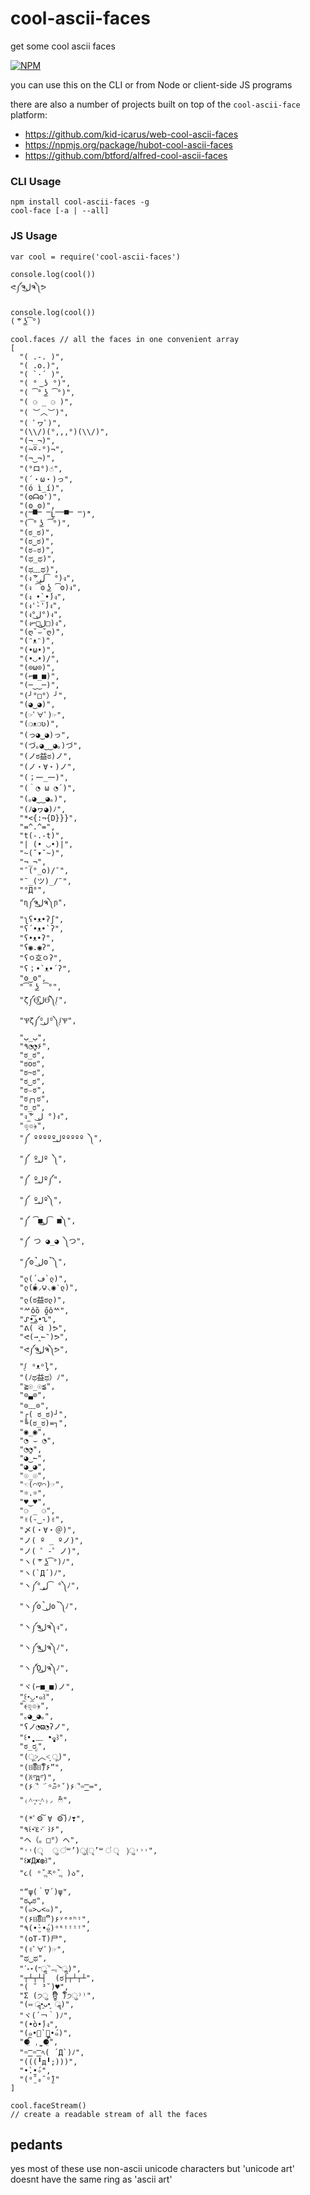 # cool-ascii-faces

get some cool ascii faces

[![NPM](https://nodei.co/npm/cool-ascii-faces.png)](https://nodei.co/npm/cool-ascii-faces/)

you can use this on the CLI or from Node or client-side JS programs

there are also a number of projects built on top of the `cool-ascii-face` platform:

- https://github.com/kid-icarus/web-cool-ascii-faces
- https://npmjs.org/package/hubot-cool-ascii-faces
- https://github.com/btford/alfred-cool-ascii-faces

### CLI Usage

```
npm install cool-ascii-faces -g
cool-face [-a | --all]
```

### JS Usage

```
var cool = require('cool-ascii-faces')

console.log(cool())
ᕙ༼ຈل͜ຈ༽ᕗ

console.log(cool())
( ͝° ͜ʖ͡°)

cool.faces // all the faces in one convenient array
[
  "( .-. )",
  "( .o.)",
  "( `·´ )",
  "( ° ͜ ʖ °)",
  "( ͡° ͜ʖ ͡°)",
  "( ⚆ _ ⚆ )",
  "( ︶︿︶)",
  "( ﾟヮﾟ)",
  "(\\/)(°,,,°)(\\/)",
  "(¬_¬)",
  "(¬º-°)¬",
  "(¬‿¬)",
  "(°ロ°)☝",
  "(´・ω・)っ",
  "(ó ì_í)",
  "(ʘᗩʘ')",
  "(ʘ‿ʘ)",
  "(̿▀̿ ̿Ĺ̯̿̿▀̿ ̿)̄",
  "(͡° ͜ʖ ͡°)",
  "(ಠ_ಠ)",
  "(ಠ‿ಠ)",
  "(ಠ⌣ಠ)",
  "(ಥ_ಥ)",
  "(ಥ﹏ಥ)",
  "(ง ͠° ͟ل͜ ͡°)ง",
  "(ง ͡ʘ ͜ʖ ͡ʘ)ง",
  "(ง •̀_•́)ง",
  "(ง'̀-'́)ง",
  "(ง°ل͜°)ง",
  "(ง⌐□ل͜□)ง",
  "(ღ˘⌣˘ღ)",
  "(ᵔᴥᵔ)",
  "(•ω•)",
  "(•◡•)/",
  "(⊙ω⊙)",
  "(⌐■_■)",
  "(─‿‿─)",
  "(╯°□°）╯",
  "(◕‿◕)",
  "(☞ﾟ∀ﾟ)☞",
  "(❍ᴥ❍ʋ)",
  "(っ◕‿◕)っ",
  "(づ｡◕‿‿◕｡)づ",
  "(ノಠ益ಠ)ノ",
  "(ノ・∀・)ノ",
  "(；一_一)",
  "(｀◔ ω ◔´)",
  "(｡◕‿‿◕｡)",
  "(ﾉ◕ヮ◕)ﾉ",
  "*<{:¬{D}}}",
  "=^.^=",
  "t(-.-t)",
  "| (• ◡•)|",
  "~(˘▾˘~)",
  "¬_¬",
  "¯(°_o)/¯",
  "¯_(ツ)_/¯",
  "°Д°",
  "ɳ༼ຈل͜ຈ༽ɲ",
  "ʅʕ•ᴥ•ʔʃ",
  "ʕ´•ᴥ•`ʔ",
  "ʕ•ᴥ•ʔ",
  "ʕ◉.◉ʔ",
  "ʕㅇ호ㅇʔ",
  "ʕ；•`ᴥ•´ʔ",
  "ʘ‿ʘ",
  "͡° ͜ʖ ͡°",
  "ζ༼Ɵ͆ل͜Ɵ͆༽ᶘ",
  "Ѱζ༼ᴼل͜ᴼ༽ᶘѰ",
  "ب_ب",
  "٩◔̯◔۶",
  "ಠ_ಠ",
  "ಠoಠ",
  "ಠ~ಠ",
  "ಠ‿ಠ",
  "ಠ⌣ಠ",
  "ಠ╭╮ಠ",
  "ರ_ರ",
  "ง ͠° ل͜ °)ง",
  "๏̯͡๏﴿",
  "༼ ºººººل͟ººººº ༽",
  "༼ ºل͟º ༽",
  "༼ ºل͟º༼",
  "༼ ºل͟º༽",
  "༼ ͡■ل͜ ͡■༽",
  "༼ つ ◕_◕ ༽つ",
  "༼ʘ̚ل͜ʘ̚༽",
  "ლ(´ڡ`ლ)",
  "ლ(́◉◞౪◟◉‵ლ)",
  "ლ(ಠ益ಠლ)",
  "ᄽὁȍ ̪őὀᄿ",
  "ᔑ•ﺪ͟͠•ᔐ",
  "ᕕ( ᐛ )ᕗ",
  "ᕙ(⇀‸↼‶)ᕗ",
  "ᕙ༼ຈل͜ຈ༽ᕗ",
  "ᶘ ᵒᴥᵒᶅ",
  "‎‎(ﾉಥ益ಥ）ﾉ",
  "≧☉_☉≦",
  "⊙▃⊙",
  "⊙﹏⊙",
  "┌( ಠ_ಠ)┘",
  "╚(ಠ_ಠ)=┐",
  "◉_◉",
  "◔ ⌣ ◔",
  "◔̯◔",
  "◕‿↼",
  "◕‿◕",
  "☉_☉",
  "☜(⌒▽⌒)☞",
  "☼.☼",
  "♥‿♥",
  "⚆ _ ⚆",
  "✌(-‿-)✌",
  "〆(・∀・＠)",
  "ノ( º _ ºノ)",
  "ノ( ゜-゜ノ)",
  "ヽ( ͝° ͜ʖ͡°)ﾉ",
  "ヽ(`Д´)ﾉ",
  "ヽ༼° ͟ل͜ ͡°༽ﾉ",
  "ヽ༼ʘ̚ل͜ʘ̚༽ﾉ",
  "ヽ༼ຈل͜ຈ༽ง",
  "ヽ༼ຈل͜ຈ༽ﾉ",
  "ヽ༼Ὸل͜ຈ༽ﾉ",
  "ヾ(⌐■_■)ノ",
  "꒰･◡･๑꒱",
  "﴾͡๏̯͡๏﴿",
  "｡◕‿◕｡",
  "ʕノ◔ϖ◔ʔノ",
  "꒰•̥̥̥̥̥̥̥ ﹏ •̥̥̥̥̥̥̥̥๑꒱",
  "ಠ_ರೃ",
  "(ू˃̣̣̣̣̣̣︿˂̣̣̣̣̣̣ ू)",
  "(ꈨຶꎁꈨຶ)۶”",
  "(ꐦ°᷄д°᷅)",
  "(۶ૈ ۜ ᵒ̌▱๋ᵒ̌ )۶ૈ=͟͟͞͞ ⌨",
  "₍˄·͈༝·͈˄₎◞ ̑̑ෆ⃛",
  "(*ﾟ⚙͠ ∀ ⚙͠)ﾉ❣",
  "٩꒰･ัε･ั ꒱۶",
  "ヘ（。□°）ヘ",
  "˓˓(ृ　 ु ॑꒳’)ु(ृ’꒳ ॑ ृ　)ु˒˒˒",
  "꒰✘Д✘◍꒱",
  "૮( ᵒ̌ૢཪᵒ̌ૢ )ა",
  "“ψ(｀∇´)ψ",
  "ಠﭛಠ",
  "(๑>ᴗ<๑)",
  "(۶ꈨຶꎁꈨຶ )۶ʸᵉᵃʰᵎ",
  "٩(•̤̀ᵕ•̤́๑)ᵒᵏᵎᵎᵎᵎ",
  "(oT-T)尸",
  "(✌ﾟ∀ﾟ)☞",
  "ಥ‿ಥ",
  "ॱ॰⋆(˶ॢ‾᷄﹃‾᷅˵ॢ)",
  "┬┴┬┴┤  (ಠ├┬┴┬┴",
  "( ˘ ³˘)♥",
  "Σ (੭ु ຶਊ ຶ)੭ु⁾⁾",
  "(⑅ ॣ•͈ᴗ•͈ ॣ)",
  "ヾ(´￢｀)ﾉ",
  "(•̀o•́)ง",
  "(๑•॒̀ ູ॒•́๑)",
  "⚈้̤͡ ˌ̫̮ ⚈้̤͡",
  "=͟͟͞͞ =͟͟͞͞ ﾍ( ´Д`)ﾉ",
  "(((╹д╹;)))",
  "•̀.̫•́✧",
  "(ᵒ̤̑ ₀̑ ᵒ̤̑)"
]

cool.faceStream()
// create a readable stream of all the faces
```

## pedants

yes most of these use non-ascii unicode characters but 'unicode art' doesnt have the same ring as 'ascii art'
